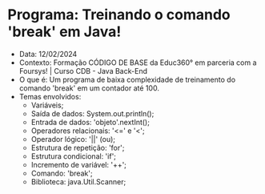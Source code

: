 # Programa: Treinando o comando 'break' em Java!
- Data: 12/02/2024
- Contexto: Formação CÓDIGO DE BASE da Educ360° em parceria com a Foursys! | Curso CDB - Java Back-End
- O que é: Um programa de baixa complexidade de treinamento do comando 'break' em um contador até 100.
- Temas envolvidos:
  - Variáveis;
  - Saída de dados: System.out.println();
  - Entrada de dados: 'objeto'.nextInt();
  - Operadores relacionais: '<=' e '<';
  - Operador lógico: '||' (ou);
  - Estrutura de repetição: 'for';
  - Estrutura condicional: 'if';
  - Incremento de variável: '++';
  - Comando: 'break';
  - Biblioteca: java.Util.Scanner;

